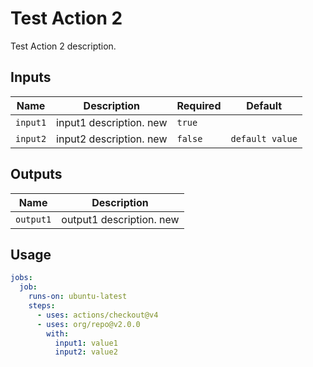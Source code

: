 # <!--name-->Test Action 2<!--/ name-->
<!--description-->Test Action 2 description.<!--/description-->

## Inputs
<!--  inputs  -->
| Name     | Description             | Required | Default         |
|----------|-------------------------|----------|-----------------|
| `input1` | input1 description. new | `true`   | ` `             |
| `input2` | input2 description. new | `false`  | `default value` |
<!--/inputs-->

## Outputs
<!--outputs-->
| Name      | Description              |
|-----------|--------------------------|
| `output1` | output1 description. new |
<!--/outputs-->

## Usage
<!--usage action="org/repo" version="env:VERSION"-->
```yaml
jobs:
  job:
    runs-on: ubuntu-latest
    steps:
      - uses: actions/checkout@v4
      - uses: org/repo@v2.0.0
        with:
          input1: value1
          input2: value2
```
<!--/usage-->
